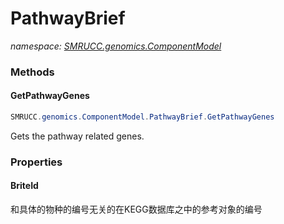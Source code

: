 ﻿# PathwayBrief
_namespace: [SMRUCC.genomics.ComponentModel](./index.md)_





### Methods

#### GetPathwayGenes
```csharp
SMRUCC.genomics.ComponentModel.PathwayBrief.GetPathwayGenes
```
Gets the pathway related genes.


### Properties

#### BriteId
和具体的物种的编号无关的在KEGG数据库之中的参考对象的编号
